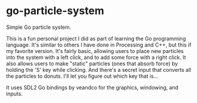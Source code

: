 # go-particle-system
Simple Go particle system.

This is a fun personal project I did as part of learning the Go programming language. It's similar to others I have done
in Processing and C++, but this if my favorite version. It's fairly basic, allowing users to place new particles into the
system with a left click, and to add some force with a right click. It also allows users to make "static" particles (ones
that absorb force) by holding the 'S' key while clicking. And there's a secret input that converts all the particles to
donuts. I'll let you figure out which key that is...

It uses SDL2 Go bindings by veandco for the graphics, windowing, and inputs.
